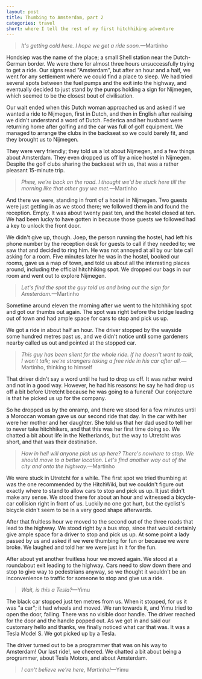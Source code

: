 ```yaml
---
layout: post
title: Thumbing to Amsterdam, part 2
categories: travel
short: where I tell the rest of my first hitchhiking adventure
---
```


> *It's getting cold here. I hope we get a ride soon.*&mdash;Martinho

Hondsiep was the name of the place; a small Shell station near the Dutch-German
border. We were there for almost three hours unsuccessfully trying to get a
ride. Our signs read "Amsterdam", but after an hour and a half, we went for any
settlement where we could find a place to sleep. We had tried several spots
between the fuel pumps and the exit into the highway, and eventually decided to
just stand by the pumps holding a sign for Nijmegen, which seemed to be the
closest bout of civilisation.

Our wait ended when this Dutch woman approached us and asked if we wanted a
ride to Nijmegen, first in Dutch, and then in English after realising we didn't
understand a word of Dutch. Federica and her husband were returning home after
golfing and the car was full of golf equipment. We managed to arrange the clubs
in the backseat so we could barely fit, and they brought us to Nijmegen.

They were very friendly; they told us a lot about Nijmegen, and a few things
about Amsterdam. They even dropped us off by a nice hostel in Nijmegen. Despite
the golf clubs sharing the backseat with us, that was a rather pleasant
15-minute trip.

> *Phew, we're back on the road. I thought we'd be stuck here till the morning
like that other guy we met.*&mdash;Martinho

And there we were, standing in front of a hostel in Nijmegen. Two guests were
just getting in as we stood there; we followed them in and found the reception.
Empty. It was about twenty past ten, and the hostel closed at ten. We had been
lucky to have gotten in because those guests we followed had a key to unlock the
front door.

We didn't give up, though. Joep, the person running the hostel, had left his
phone number by the reception desk for guests to call if they needed to; we saw
that and decided to ring him. He was not annoyed at all by our late call asking
for a room. Five minutes later he was in the hostel, booked our rooms, gave us a
map of town, and told us about all the interesting places around, including the
official hitchhiking spot. We dropped our bags in our room and went out to
explore Nijmegen.

> *Let's find the spot the guy told us and bring out the sign for
Amsterdam.*&mdash;Martinho

Sometime around eleven the morning after we went to the hitchhiking spot and
got our thumbs out again. The spot was right before the bridge leading out of
town and had ample space for cars to stop and pick us up.

We got a ride in about half an hour. The driver stopped by the wayside some
hundred metres past us, and we didn't notice until some gardeners nearby called
us out and pointed at the stopped car.

> *This guy has been silent for the whole ride. If he doesn't want to talk, I
won't talk; we're strangers taking a free ride in his car after
all.*&mdash;Martinho, thinking to himself

That driver didn't say a word until he had to drop us off. It was rather weird
and not in a good way. However, he had his reasons: he say he had drop us off a
bit before Utretcht because he was going to a funeral! Our conjecture is that he
picked us up for the company.

So he dropped us by the onramp, and there we stood for a few minutes until a
Moroccan woman gave us our second ride that day. In the car with her were her
mother and her daughter. She told us that her dad used to tell her to never take
hitchhikers, and that this was her first time doing so. We chatted a bit about
life in the Netherlands, but the way to Utretcht was short, and that was their
destination.

> *How in hell will anyone pick us up here? There's nowhere to stop. We should
move to a better location. Let's find another way out of the city and onto the
highway.*&mdash;Martinho

We were stuck in Utretcht for a while. The first spot we tried thumbing at was
the one recommended by the HitchWiki, but we couldn't figure out exactly where
to stand to allow cars to stop and pick us up. It just didn't make any sense. We
stood there for about an hour and witnessed a bicycle-car collision right in
front of us. Luckily no one got hurt, but the cyclist's bicycle didn't seem to
be in a very good shape afterwards.

After that fruitless hour we moved to the second out of the three roads that
lead to the highway. We stood right by a bus stop, since that would certainly
give ample space for a driver to stop and pick us up. At some point a lady
passed by us and asked if we were thumbing for fun or because we were broke. We
laughed and told her we were just in it for the fun.

After about yet another fruitless hour we moved again. We stood at a roundabout
exit leading to the highway. Cars need to slow down there and stop to give way
to pedestrians anyway, so we thought it wouldn't be an inconvenience to traffic
for someone to stop and give us a ride.

> *Wait, is this a Tesla?*&mdash;Yimu

The black car stopped just ten metres from us.  When it stopped, for us it was
"a car"; it had wheels and moved.  We ran towards it, and Yimu tried to open the
door, failing. There was no visible door handle. The driver reached for the door
and the handle popped out. As we got in and said our customary hello and thanks,
we finally noticed what car that was. It was a Tesla Model S. We got picked up
by a Tesla.

The driver turned out to be a programmer that was on his way to Amsterdam! Our
last ride!, we cheered. We chatted a bit about being a programmer, about Tesla
Motors, and about Amsterdam.

> *I can't believe we're here, Martinho!*&mdash;Yimu

